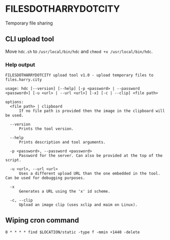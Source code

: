 # FILESDOTHARRYDOTCITY

Temporary file sharing

## CLI upload tool

Move `hdc.sh` to `/usr/local/bin/hdc` and `chmod +x /usr/local/bin/hdc`.

### Help output

```
FILESDOTHARRYDOTCITY upload tool v1.0 - upload temporary files to files.harry.city

usage: hdc [--version] [--help] [-p <password> | --password <password>] [-u <url> | --url <url>] [-x] [-c | --clip] <file path>

options:
  <file path> | clipboard
      If no file path is provided then the image in the clipboard will be used.

  --version
      Prints the tool version.

  --help
      Prints description and tool arguments.

  -p <password>, --password <password>
      Password for the server. Can also be provided at the top of the script.

  -u <url>, --url <url>
      Uses a different upload URL than the one embedded in the tool. Can be used for debugging purposes.

  -x
      Generates a URL using the 'x' id scheme.

  -c, --clip
      Upload an image clip (uses xclip and maim on Linux).
```

## Wiping cron command

`0 * * * * find $LOCATION/static -type f -mmin +1440 -delete`